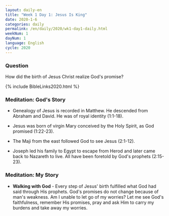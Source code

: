 ```yaml
---
layout: daily-en
title: "Week 1 Day 1: Jesus Is King"
date: 2020-1-6 
categories: daily
permalink: /en/daily/2020/wk1-day1-daily.html
weekNum: 1
dayNum: 1
language: English
cycle: 2020
---
```


### Question     
How did the birth of Jesus Christ realize God's promise?

{% include BibleLinks2020.html %} 

### Meditation: God's Story   
+ Genealogy of Jesus is recorded in Matthew. He descended from Abraham and David. He was of royal identity (1:1-18). 

+ Jesus was born of virgin Mary conceived by the Holy Spirit, as God promised (1:22-23). 

+ The Maji from the east followed God to see Jesus (2:1-12). 

+ Joseph led his family to Egypt to escape from Herod and later came back to Nazareth to live. All have been foretold by God's prophets (2:15-23). 

### Meditation: My Story   
+ **Walking with God** - Every step of Jesus' birth fulfilled what God had said through His prophets. God's promises do not change because of man's weakness. Am I unable to let go of my worries? Let me see God's faithfulness, remember His promises, pray and ask Him to carry my burdens and take away my worries.  

